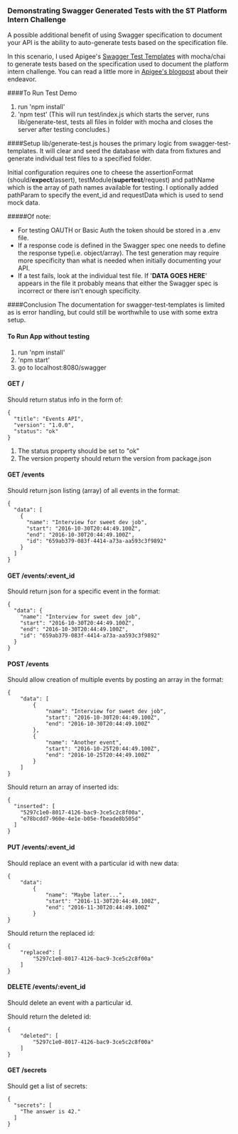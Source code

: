 ### Demonstrating Swagger Generated Tests with the ST Platform Intern Challenge

A possible additional benefit of using Swagger specification to document your API is the ability to auto-generate tests based on the specification file.  

In this scenario, I used Apigee's [Swagger Test Templates](https://github.com/apigee-127/swagger-test-templates) with mocha/chai to generate tests based on the specification used to document the platform intern challenge.
You can read a little more in [Apigee's blogpost](https://apigee.com/about/blog/developer/swagger-test-templates-test-your-apis) about their endeavor.

####To Run Test Demo
1. run 'npm install'
2. 'npm test' (This will run test/index.js which starts the server, runs lib/generate-test, tests all files in folder with mocha and closes the server after testing concludes.)


####Setup
lib/generate-test.js houses the primary logic from swagger-test-templates. It will clear and seed the database with data from fixtures and generate individual test files to a specified folder.

Initial configuration requires one to cheese the assertionFormat (should/__expect__/assert), testModule(__supertest__/request) and pathName which is the array of path names available for testing. I optionally added pathParam to specify the event_id and requestData which is used to send mock data.

#####Of note:
- For testing OAUTH or Basic Auth the token should be stored in a .env file.     
- If a response code is defined in the Swagger spec one needs to define the response type(i.e. object/array). The test generation may require more specificity than what is needed when initially documenting your API.
- If a test fails, look at the individual test file.  If '__DATA GOES HERE__' appears in the file it probably means that either the Swagger spec is incorrect or there isn't enough specificity.

####Conclusion
The documentation for swagger-test-templates is limited as is error handling, but could still be worthwhile to use with some extra setup.  


#### To Run App without testing
1. run 'npm install'
2. 'npm start'
3. go to localhost:8080/swagger

#### GET /
Should return status info in the form of:
```
{
  "title": "Events API",
  "version": "1.0.0",
  "status": "ok"
}
```
1. The status property should be set to "ok"
2. The version property should return the version from package.json

#### GET /events
Should return json listing (array) of all events in the format:
```
{
  "data": [
    {
      "name": "Interview for sweet dev job",
      "start": "2016-10-30T20:44:49.100Z",
      "end": "2016-10-30T20:44:49.100Z",
      "id": "659ab379-083f-4414-a73a-aa593c3f9892"
    }
  ]
}
```

#### GET /events/:event_id
Should return json for a specific event in the format:
```
{
  "data": {
    "name": "Interview for sweet dev job",
    "start": "2016-10-30T20:44:49.100Z",
    "end": "2016-10-30T20:44:49.100Z",
    "id": "659ab379-083f-4414-a73a-aa593c3f9892"
  }
}
```

#### POST /events
Should allow creation of multiple events by posting an array in the format:
```
{
    "data": [
        {
            "name": "Interview for sweet dev job",
            "start": "2016-10-30T20:44:49.100Z",
            "end": "2016-10-30T20:44:49.100Z"
		},
		{
            "name": "Another event",
            "start": "2016-10-25T20:44:49.100Z",
            "end": "2016-10-25T20:44:49.100Z"
		}
    ]
}
```
Should return an array of inserted ids:
```
{
  "inserted": [
    "5297c1e0-8017-4126-bac9-3ce5c2c8f00a",
    "e78bcdd7-960e-4e1e-b05e-fbeade8b505d"
  ]
}
```

#### PUT /events/:event_id
Should replace an event with a particular id with new data:
```
{
    "data":
        {
            "name": "Maybe later...",
            "start": "2016-11-30T20:44:49.100Z",
            "end": "2016-11-30T20:44:49.100Z"
		}
}
```
Should return the replaced id:
```
{
	"replaced": [
		"5297c1e0-8017-4126-bac9-3ce5c2c8f00a"
	]
}
```

#### DELETE /events/:event_id
Should delete an event with a particular id.

Should return the deleted id:
```
{
	"deleted": [
		"5297c1e0-8017-4126-bac9-3ce5c2c8f00a"
	]
}
```
#### GET /secrets
Should get a list of secrets:
```
{
  "secrets": [
    "The answer is 42."
  ]
}
